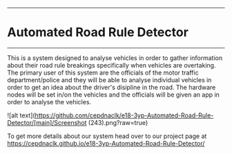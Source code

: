___
# Automated Road Rule Detector
___

This is a system designed to analyse vehicles in order to gather information about their road rule breakings specifically when vehicles are overtaking. The primary user of this system are the officials of the motor traffic department/police and they will be able to analyse individual vehicles in order to get an idea about the driver's disipline in the road. The hardware nodes will be set in/on the vehicles and the officials will be given an app in order to analyse the vehicles.

![alt text](https://github.com/cepdnaclk/e18-3yp-Automated-Road-Rule-Detector/[main]/Screenshot (243).png?raw=true)

To get more details about our system head over to our project page at https://cepdnaclk.github.io/e18-3yp-Automated-Road-Rule-Detector/
